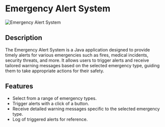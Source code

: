 # Emergency Alert System

![Emergency Alert System](emergency_alert_system)

## Description

The Emergency Alert System is a Java application designed to provide timely alerts for various emergencies such as fires,
medical incidents, security threats, and more. It allows users to trigger alerts and receive tailored warning messages based on the selected emergency type, 
guiding them to take appropriate actions for their safety.

## Features

- Select from a range of emergency types.
- Trigger alerts with a click of a button.
- Receive detailed warning messages specific to the selected emergency type.
- Log of triggered alerts for reference.

